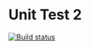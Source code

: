 # Unit Test 2

[![Build status](https://ci.appveyor.com/api/projects/status/6dq69e8kl5gmb6sw?svg=true)](https://ci.appveyor.com/project/nikulin68/unit-test2)
